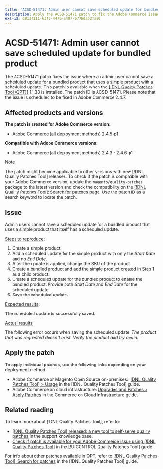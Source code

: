 ```yaml
---
title: 'ACSD-51471: Admin user cannot save scheduled update for bundled product'
description: Apply the ACSD-51471 patch to fix the Adobe Commerce issue where an admin user cannot save a scheduled update for a bundled product that uses a simple product with a scheduled update.
exl-id: d8134111-63f0-4476-a407-677bda52fa90
---
```

# ACSD-51471: Admin user cannot save scheduled update for bundled product

The ACSD-51471 patch fixes the issue where an admin user cannot save a scheduled update for a bundled product that uses a simple product with a scheduled update. This patch is available when the [[!DNL Quality Patches Tool (QPT)]](https://experienceleague.adobe.com/en/docs/commerce-knowledge-base/kb/announcements/commerce-announcements/magento-quality-patches-released-new-tool-to-self-serve-quality-patches) 1.1.33 is installed. The patch ID is ACSD-51471. Please note that the issue is scheduled to be fixed in Adobe Commerce 2.4.7. 

## Affected products and versions

**The patch is created for Adobe Commerce version:**

* Adobe Commerce (all deployment methods) 2.4.5-p1

**Compatible with Adobe Commerce versions:**

* Adobe Commerce (all deployment methods) 2.4.3 - 2.4.6-p1

>[!NOTE]
>
>The patch might become applicable to other versions with new [!DNL Quality Patches Tool] releases. To check if the patch is compatible with your Adobe Commerce version, update the `magento/quality-patches` package to the latest version and check the compatibility on the [[!DNL Quality Patches Tool]: Search for patches page](https://experienceleague.adobe.com/tools/commerce-quality-patches/index.html). Use the patch ID as a search keyword to locate the patch.

## Issue

Admin users cannot save a scheduled update for a bundled product that uses a simple product that itself has a scheduled update.

<u>Steps to reproduce</u>:

1. Create a simple product.
1. Add a scheduled update for the simple product with only the *Start Date* and no *End Date*.
1. After the update is applied, change the SKU of the product.
1. Create a bundled product and add the simple product created in Step 1 as a child product.
1. Create a scheduled update for the bundled product to enable the bundled product. Provide both *Start Date* and *End Date* for the scheduled update.
1. Save the scheduled update.

<u>Expected results</u>:

The scheduled update is successfully saved.

<u>Actual results</u>:

The following error occurs when saving the scheduled update: *The product that was requested doesn't exist. Verify the product and try again.*

## Apply the patch

To apply individual patches, use the following links depending on your deployment method:

* Adobe Commerce or Magento Open Source on-premises: [[!DNL Quality Patches Tool] > Usage](/help/tools/quality-patches-tool/usage.md) in the [!DNL Quality Patches Tool] guide.
* Adobe Commerce on cloud infrastructure: [Upgrades and Patches > Apply Patches](https://experienceleague.adobe.com/docs/commerce-cloud-service/user-guide/develop/upgrade/apply-patches.html) in the Commerce on Cloud Infrastructure guide.

## Related reading

To learn more about [!DNL Quality Patches Tool], refer to:

* [[!DNL Quality Patches Tool] released: a new tool to self-serve quality patches](https://experienceleague.adobe.com/en/docs/commerce-knowledge-base/kb/announcements/commerce-announcements/magento-quality-patches-released-new-tool-to-self-serve-quality-patches) in the support knowledge base.
* [Check if patch is available for your Adobe Commerce issue using [!DNL Quality Patches Tool]](/help/tools/quality-patches-tool/patches-available-in-qpt/check-patch-for-magento-issue-with-magento-quality-patches.md) in the [!UICONTROL Quality Patches Tool] guide.


For info about other patches available in QPT, refer to [[!DNL Quality Patches Tool]: Search for patches](https://experienceleague.adobe.com/tools/commerce-quality-patches/index.html) in the [!DNL Quality Patches Tool] guide.
